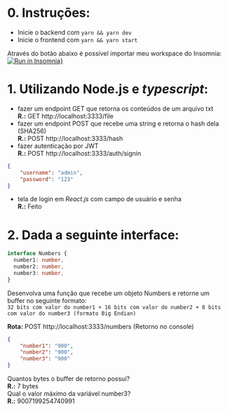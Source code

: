# 0. Instruções:
- Inicie o backend com `yarn && yarn dev`
- Inicie o frontend com `yarn && yarn start`

Através do botão abaixo é possível importar meu workspace do Insomnia:   
[![Run in Insomnia}](https://insomnia.rest/images/run.svg)](https://insomnia.rest/run/?label=teste1&uri=https%3A%2F%2Fraw.githubusercontent.com%2Fcelso-alexandre%2Fteste1%2Fmaster%2Fbackend%2Fassets%2Finsomnia%2Finsomnia.json)
# 1. Utilizando Node.js e *typescript*:
- fazer um endpoint GET que retorna os conteúdos de um arquivo txt  
**R.:** GET http://localhost:3333/file
- fazer um endpoint POST que recebe uma string e retorna o hash dela (SHA256)  
**R.:** POST http://localhost:3333/hash
- fazer autenticação por JWT  
**R.:** POST http://localhost:3333/auth/signin 
```json
{
	"username": "admin",
	"password": "123"
}
```
- tela de login em *React.js* com campo de usuário e senha  
**R.:** Feito


# 2. Dada a seguinte interface:

```ts
interface Numbers {
  number1: number,
  number2: number,
  number3: number,
}
```

Desenvolva uma função que recebe um objeto Numbers e retorne um buffer no seguinte formato:  
```32 bits com valor do number1 + 16 bits com valor do number2 + 8 bits com valor do number3 (formato Big Endian)```

**Rota:** POST http://localhost:3333/numbers (Retorno no console)   
```json
{
	"number1": "900",
	"number2": "900",
	"number3": "900"
}
```

Quantos bytes o buffer de retorno possui?  
**R.:** 7 bytes  
Qual o valor máximo da variável number3?  
**R.:** 9007199254740991